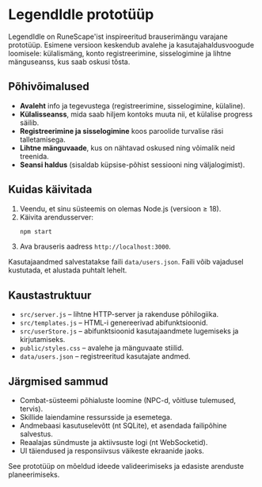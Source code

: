 # LegendIdle prototüüp

LegendIdle on RuneScape'ist inspireeritud brauserimängu varajane prototüüp. Esimene versioon keskendub avalehe ja kasutajahaldusvoogude loomisele: külalismäng, konto registreerimine, sisselogimine ja lihtne mänguseanss, kus saab oskusi tõsta.

## Põhivõimalused

- **Avaleht** info ja tegevustega (registreerimine, sisselogimine, külaline).
- **Külalisseanss**, mida saab hiljem kontoks muuta nii, et külalise progress säilib.
- **Registreerimine ja sisselogimine** koos paroolide turvalise räsi talletamisega.
- **Lihtne mänguvaade**, kus on nähtavad oskused ning võimalik neid treenida.
- **Seansi haldus** (sisaldab küpsise-põhist sessiooni ning väljalogimist).

## Kuidas käivitada

1. Veendu, et sinu süsteemis on olemas Node.js (versioon ≥ 18).
2. Käivita arendusserver:
   ```bash
   npm start
   ```
3. Ava brauseris aadress `http://localhost:3000`.

Kasutajaandmed salvestatakse faili `data/users.json`. Faili võib vajadusel kustutada, et alustada puhtalt lehelt.

## Kaustastruktuur

- `src/server.js` – lihtne HTTP-server ja rakenduse põhilogiika.
- `src/templates.js` – HTML-i genereerivad abifunktsioonid.
- `src/userStore.js` – abifunktsioonid kasutajaandmete lugemiseks ja kirjutamiseks.
- `public/styles.css` – avalehe ja mänguvaate stiilid.
- `data/users.json` – registreeritud kasutajate andmed.

## Järgmised sammud

- Combat-süsteemi põhialuste loomine (NPC-d, võitluse tulemused, tervis).
- Skillide laiendamine ressursside ja esemetega.
- Andmebaasi kasutuselevõtt (nt SQLite), et asendada failipõhine salvestus.
- Reaalajas sündmuste ja aktiivsuste logi (nt WebSocketid).
- UI täiendused ja responsiivsus väikeste ekraanide jaoks.

See prototüüp on mõeldud ideede valideerimiseks ja edasiste arenduste planeerimiseks.
